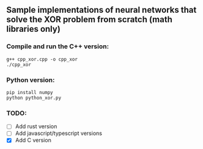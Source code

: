 ## Sample implementations of neural networks that solve the XOR problem from scratch (math libraries only)

### Compile and run the C++ version:

```
g++ cpp_xor.cpp -o cpp_xor
./cpp_xor
```

### Python version:
```
pip install numpy
python python_xor.py
```
### TODO:
- [ ] Add rust version
- [ ] Add javascript/typescript versions
- [x] Add C version